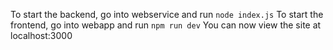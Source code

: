To start the backend, go into webservice and run ```node index.js```
To start the frontend, go into webapp and run ```npm run dev```
You can now view the site at localhost:3000
